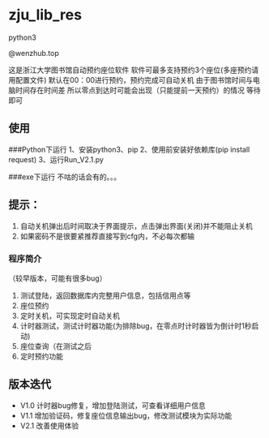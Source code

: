 # zju_lib_res
python3

@wenzhub.top

这是浙江大学图书馆自动预约座位软件
软件可最多支持预约3个座位(多座预约请用配置文件)
默认在00：00进行预约，预约完成可自动关机
由于图书馆时间与电脑时间存在时间差
所以零点到达时可能会出现（只能提前一天预约）的情况
等待即可

## 使用
###Python下运行
1、安装python3、pip
2、使用前安装好依赖库(pip install request)
3、运行Run_V2.1.py

###exe下运行
不咕的话会有的。。。

## 提示：
1. 自动关机弹出后时间取决于界面提示，点击弹出界面(关闭)并不能阻止关机
2. 如果密码不是很要紧推荐直接写到cfg内，不必每次都输

   

### 程序简介
（较早版本，可能有很多bug）
1. 测试登陆，返回数据库内完整用户信息，包括信用点等
2. 座位预约
3. 定时关机，可实现定时自动关机
4. 计时器测试，测试计时器功能(为排除bug，在零点时计时器皆为倒计时1秒启动)
5. 座位查询（在测试之后
6. 定时预约功能


## 版本迭代
- V1.0 计时器bug修复，增加登陆测试，可查看详细用户信息
- V1.1 增加验证码，修复座位信息输出bug，修改测试模块为实际功能
- V2.1 改善使用体验
